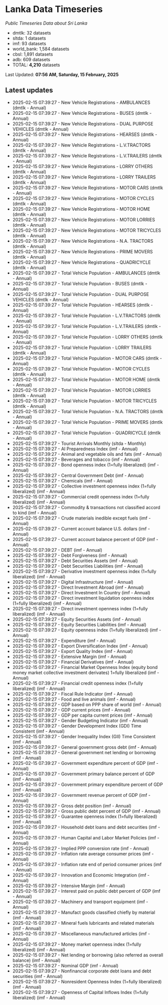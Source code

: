 # Lanka Data Timeseries
*Public Timeseries Data about Sri Lanka*

* dmtlk: 32 datasets
* sltda: 1 datasets
* imf: 93 datasets
* world_bank: 1,584 datasets
* cbsl: 1,891 datasets
* adb: 609 datasets
* TOTAL: **4,210** datasets

Last Updated: **07:56 AM, Saturday, 15 February, 2025**

## Latest updates

* 2025-02-15 07:39:27 - New Vehicle Registrations - AMBULANCES (dmtlk - Annual)
* 2025-02-15 07:39:27 - New Vehicle Registrations - BUSES (dmtlk - Annual)
* 2025-02-15 07:39:27 - New Vehicle Registrations - DUAL PURPOSE VEHICLES (dmtlk - Annual)
* 2025-02-15 07:39:27 - New Vehicle Registrations - HEARSES (dmtlk - Annual)
* 2025-02-15 07:39:27 - New Vehicle Registrations - L.V.TRACTORS (dmtlk - Annual)
* 2025-02-15 07:39:27 - New Vehicle Registrations - L.V.TRAILERS (dmtlk - Annual)
* 2025-02-15 07:39:27 - New Vehicle Registrations - LORRY OTHERS (dmtlk - Annual)
* 2025-02-15 07:39:27 - New Vehicle Registrations - LORRY TRAILERS (dmtlk - Annual)
* 2025-02-15 07:39:27 - New Vehicle Registrations - MOTOR CARS (dmtlk - Annual)
* 2025-02-15 07:39:27 - New Vehicle Registrations - MOTOR CYCLES (dmtlk - Annual)
* 2025-02-15 07:39:27 - New Vehicle Registrations - MOTOR HOME (dmtlk - Annual)
* 2025-02-15 07:39:27 - New Vehicle Registrations - MOTOR LORRIES (dmtlk - Annual)
* 2025-02-15 07:39:27 - New Vehicle Registrations - MOTOR TRICYCLES (dmtlk - Annual)
* 2025-02-15 07:39:27 - New Vehicle Registrations - N.A. TRACTORS (dmtlk - Annual)
* 2025-02-15 07:39:27 - New Vehicle Registrations - PRIME MOVERS (dmtlk - Annual)
* 2025-02-15 07:39:27 - New Vehicle Registrations - QUADRICYCLE (dmtlk - Annual)
* 2025-02-15 07:39:27 - Total Vehicle Population - AMBULANCES (dmtlk - Annual)
* 2025-02-15 07:39:27 - Total Vehicle Population - BUSES (dmtlk - Annual)
* 2025-02-15 07:39:27 - Total Vehicle Population - DUAL PURPOSE VEHICLES (dmtlk - Annual)
* 2025-02-15 07:39:27 - Total Vehicle Population - HEARSES (dmtlk - Annual)
* 2025-02-15 07:39:27 - Total Vehicle Population - L.V.TRACTORS (dmtlk - Annual)
* 2025-02-15 07:39:27 - Total Vehicle Population - L.V.TRAILERS (dmtlk - Annual)
* 2025-02-15 07:39:27 - Total Vehicle Population - LORRY OTHERS (dmtlk - Annual)
* 2025-02-15 07:39:27 - Total Vehicle Population - LORRY TRAILERS (dmtlk - Annual)
* 2025-02-15 07:39:27 - Total Vehicle Population - MOTOR CARS (dmtlk - Annual)
* 2025-02-15 07:39:27 - Total Vehicle Population - MOTOR CYCLES (dmtlk - Annual)
* 2025-02-15 07:39:27 - Total Vehicle Population - MOTOR HOME (dmtlk - Annual)
* 2025-02-15 07:39:27 - Total Vehicle Population - MOTOR LORRIES (dmtlk - Annual)
* 2025-02-15 07:39:27 - Total Vehicle Population - MOTOR TRICYCLES (dmtlk - Annual)
* 2025-02-15 07:39:27 - Total Vehicle Population - N.A. TRACTORS (dmtlk - Annual)
* 2025-02-15 07:39:27 - Total Vehicle Population - PRIME MOVERS (dmtlk - Annual)
* 2025-02-15 07:39:27 - Total Vehicle Population - QUADRICYCLE (dmtlk - Annual)
* 2025-02-15 07:39:27 - Tourist Arrivals Monthly (sltda - Monthly)
* 2025-02-15 07:39:27 - AI Preparedness Index (imf - Annual)
* 2025-02-15 07:39:27 - Animal and vegetable oils and fats (imf - Annual)
* 2025-02-15 07:39:27 - Beverages and tobacco (imf - Annual)
* 2025-02-15 07:39:27 - Bond openness index (1=fully liberalized) (imf - Annual)
* 2025-02-15 07:39:27 - Central Government Debt (imf - Annual)
* 2025-02-15 07:39:27 - Chemicals (imf - Annual)
* 2025-02-15 07:39:27 - Collective investment openness index (1=fully liberalized) (imf - Annual)
* 2025-02-15 07:39:27 - Commercial credit openness index (1=fully liberalized) (imf - Annual)
* 2025-02-15 07:39:27 - Commodity & transactions not classified accord to kind (imf - Annual)
* 2025-02-15 07:39:27 - Crude materials inedible except fuels (imf - Annual)
* 2025-02-15 07:39:27 - Current account balance U.S. dollars (imf - Annual)
* 2025-02-15 07:39:27 - Current account balance percent of GDP (imf - Annual)
* 2025-02-15 07:39:27 - DEBT (imf - Annual)
* 2025-02-15 07:39:27 - Debt Forgiveness (imf - Annual)
* 2025-02-15 07:39:27 - Debt Securities Assets (imf - Annual)
* 2025-02-15 07:39:27 - Debt Securities Liabilities (imf - Annual)
* 2025-02-15 07:39:27 - Derivative investment openness index (1=fully liberalized) (imf - Annual)
* 2025-02-15 07:39:27 - Digital Infrastructure (imf - Annual)
* 2025-02-15 07:39:27 - Direct Investment Abroad (imf - Annual)
* 2025-02-15 07:39:27 - Direct Investment In Country (imf - Annual)
* 2025-02-15 07:39:27 - Direct investment liquidation openness index (1=fully liberalized) (imf - Annual)
* 2025-02-15 07:39:27 - Direct investment openness index (1=fully liberalized) (imf - Annual)
* 2025-02-15 07:39:27 - Equity Securities Assets (imf - Annual)
* 2025-02-15 07:39:27 - Equity Securities Liabilities (imf - Annual)
* 2025-02-15 07:39:27 - Equity openness index (1=fully liberalized) (imf - Annual)
* 2025-02-15 07:39:27 - Expenditure (imf - Annual)
* 2025-02-15 07:39:27 - Export Diversification Index (imf - Annual)
* 2025-02-15 07:39:27 - Export Quality Index (imf - Annual)
* 2025-02-15 07:39:27 - Extensive Margin (imf - Annual)
* 2025-02-15 07:39:27 - Financial Derivatives (imf - Annual)
* 2025-02-15 07:39:27 - Financial Market Openness Index (equity bond money market collective investment derivates) 1=fully liberalized (imf - Annual)
* 2025-02-15 07:39:27 - Financial credit openness index (1=fully liberalized) (imf - Annual)
* 2025-02-15 07:39:27 - Fiscal Rule Indicator (imf - Annual)
* 2025-02-15 07:39:27 - Food and live animals (imf - Annual)
* 2025-02-15 07:39:27 - GDP based on PPP share of world (imf - Annual)
* 2025-02-15 07:39:27 - GDP current prices (imf - Annual)
* 2025-02-15 07:39:27 - GDP per capita current prices (imf - Annual)
* 2025-02-15 07:39:27 - Gender Budgeting Indicator (imf - Annual)
* 2025-02-15 07:39:27 - Gender Development Index (GDI) Time Consistent (imf - Annual)
* 2025-02-15 07:39:27 - Gender Inequality Index (GII) Time Consistent (imf - Annual)
* 2025-02-15 07:39:27 - General government gross debt (imf - Annual)
* 2025-02-15 07:39:27 - General government net lending or borrowing (imf - Annual)
* 2025-02-15 07:39:27 - Government expenditure percent of GDP (imf - Annual)
* 2025-02-15 07:39:27 - Government primary balance percent of GDP (imf - Annual)
* 2025-02-15 07:39:27 - Government primary expenditure percent of GDP (imf - Annual)
* 2025-02-15 07:39:27 - Government revenue percent of GDP (imf - Annual)
* 2025-02-15 07:39:27 - Gross debt position (imf - Annual)
* 2025-02-15 07:39:27 - Gross public debt percent of GDP (imf - Annual)
* 2025-02-15 07:39:27 - Guarantee openness index (1=fully liberalized) (imf - Annual)
* 2025-02-15 07:39:27 - Household debt loans and debt securities (imf - Annual)
* 2025-02-15 07:39:27 - Human Capital and Labor Market Policies (imf - Annual)
* 2025-02-15 07:39:27 - Implied PPP conversion rate (imf - Annual)
* 2025-02-15 07:39:27 - Inflation rate average consumer prices (imf - Annual)
* 2025-02-15 07:39:27 - Inflation rate end of period consumer prices (imf - Annual)
* 2025-02-15 07:39:27 - Innovation and Economic Integration (imf - Annual)
* 2025-02-15 07:39:27 - Intensive Margin (imf - Annual)
* 2025-02-15 07:39:27 - Interest paid on public debt percent of GDP (imf - Annual)
* 2025-02-15 07:39:27 - Machinery and transport equipment (imf - Annual)
* 2025-02-15 07:39:27 - Manufact goods classified chiefly by material (imf - Annual)
* 2025-02-15 07:39:27 - Mineral fuels lubricants and related materials (imf - Annual)
* 2025-02-15 07:39:27 - Miscellaneous manufactured articles (imf - Annual)
* 2025-02-15 07:39:27 - Money market openness index (1=fully liberalized) (imf - Annual)
* 2025-02-15 07:39:27 - Net lending or borrowing (also referred as overall balance) (imf - Annual)
* 2025-02-15 07:39:27 - Nominal GDP (imf - Annual)
* 2025-02-15 07:39:27 - Nonfinancial corporate debt loans and debt securities (imf - Annual)
* 2025-02-15 07:39:27 - Nonresident Openness Index (1=fully liberalized) (imf - Annual)
* 2025-02-15 07:39:27 - Openness of Capital Inflows Index (1=fully liberalized) (imf - Annual)